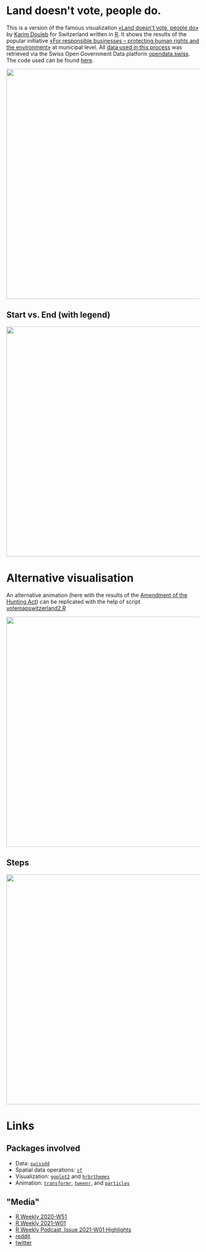 # Land doesn't vote, people do.
This is a version of the famous visualization [«Land doesn't vote, people do»](https://themorningnews.org/p/the-history-of-the-map-behind-land-doesnt-vote-people-do) by [Karim Douïeb](https://twitter.com/karim_douieb) for Switzerland written in [R](https://www.r-project.org/). It shows the results of the popular initiative [«For responsible businesses – protecting human rights and the environment»](https://www.admin.ch/gov/en/start/documentation/votes/20201129/iniziativa-popolare-per-imprese-responsabili-a-tutela-dell-essere-umano-e-dell-ambiente.html) at municipal level. All [data used in this process](https://opendata.swiss/de/dataset/echtzeitdaten-am-abstimmungstag-zu-eidgenoessischen-abstimmungsvorlagen) was retrieved via the Swiss Open Government Data platform [opendata.swiss](https://opendata.swiss). The code used can be found [here](https://github.com/zumbov2/votemapswitzerland/blob/main/votemapswitzerland.R).  

<img src="https://github.com/zumbov2/votemapswitzerland/blob/main/animation1.gif" width="600">  

## Start vs. End (with legend)
<img src="https://github.com/zumbov2/votemapswitzerland/blob/main/steps1.png" width="600">  

# Alternative visualisation
An alternative animation (here with the results of the [Amendment of the Hunting Act](https://www.admin.ch/gov/en/start/documentation/votes/20200927/amendment-of-the-hunting-act.html)) can be replicated with the help of script [votemapswitzerland2.R](https://github.com/zumbov2/votemapswitzerland/blob/main/votemapswitzerland2.R)

<img src="https://github.com/zumbov2/votemapswitzerland/blob/main/animation2.gif" width="600">  

## Steps
<img src="https://github.com/zumbov2/votemapswitzerland/blob/main/steps2.png" width="600">  

# Links
## Packages involved
* Data: [`swissdd`](https://github.com/politanch/swissdd)
* Spatial data operations: [`sf`](https://github.com/r-spatial/sf)
* Visualization: [`ggplot2`](https://github.com/tidyverse/ggplot2) and [`hrbrthemes`](https://github.com/hrbrmstr/hrbrthemes)
* Animation: [`transformr`](https://github.com/thomasp85/transformr), [`tweenr`](https://github.com/thomasp85/tweenr), and [`particles`](https://github.com/thomasp85/particles)

## "Media"
* [R Weekly 2020-W51](https://rweekly.org/2020-51.html)
* [R Weekly 2021-W01](https://rweekly.org/2021-W01.html)
* [R Weekly Podcast, Issue 2021-W01 Highlights](https://rweekly.fireside.fm/21)
* [reddit](https://www.reddit.com/r/dataisbeautiful/comments/knfbvp/oc_dont_trust_a_choropleth_mapevidence_from/)
* [twitter](https://twitter.com/DavidZumbach/status/1344547411985911808)

